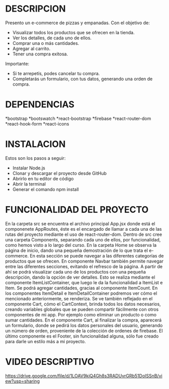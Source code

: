 # DESCRIPCION
Presento un e-commerce de pizzas y empanadas.
Con el objetivo de:

* Visualizar todos los productos que se ofrecen en la tienda.
* Ver los detalles, de cada uno de ellos.
* Comprar una o más cantidades.
* Agregar al carrito.
* Tener una compra exitosa.

 Importante:
* Si te arrepetís, podes cancelar tu compra.
* Completarás un formulario, con tus datos, generando una orden de compra.

# DEPENDENCIAS
*bootstrap
*bootswatch
*react-bootstrap
*firebase
*react-router-dom
*react-hook-form
*react-icons
    
# INSTALACION
Estos son los pasos a seguir:

* Instalar Node.js
* Clonar y descargar el proyecto desde GitHub
* Abrirlo en tu editor de código
* Abrir la terminal
* Generar el comando npm install

# FUNCIONALIDAD DEL PROYECTO
En la carpeta src se encuentra el archivo principal App.jsx donde está el componenete AppRoutes, éste es el encargado de llamar a cada una de las rutas del proyecto mediante el uso de react-router-dom.
Dentro de src cree una carpeta Components, separando cada uno de ellos, por funcionalidad, como hemos visto a lo largo del curso.
En la carpeta Home se observa la página de inicio, dando una pequeña demostración de lo que trata el e-commerce. En esta sección se puede navegar a las diferentes categorías de productos que se ofrecen.
En componente Navbar también permite navegar entre las diferentes secciones, evitando el refresco de la página.
A partir de ahí se podrá visualizar cada uno de los productos con una pequeña descripción, dando la opción de ver detalles. Esto se realiza mediante el componente ItemListContainer, que luego le da la funcionalidad a ItemList e Item.
Se podrá agregar cantidades, gracias al componente ItemCount.
En los componentes ItemDetail e ItemDetailContainer podremos ver cómo el mencionado anteriormente, se renderiza.
Se ve también reflejado en el componente Cart, cómo el CartContext, brinda todos los datos necesarios, creando variables globales que se pueden compartir fácilmente con otros componentes de mi app. Por ejemplo como eliminar un producto o como sumar cantidades.
En el componente Cart, al finalizar la compra, aparecerá un formulario, donde se pedirá los datos personales del usuario, generando un número de orden, proveniente de la colección de ordenes de firebase.
El último componente es el Footer, sin funcionalidad alguna, sólo fue creado para darle un estilo más a mi proyecto.

# VIDEO DESCRIPTIVO

https://drive.google.com/file/d/1LOAV9kiQ4Gh8s3RADUvrGRb51DolSSnB/view?usp=sharing